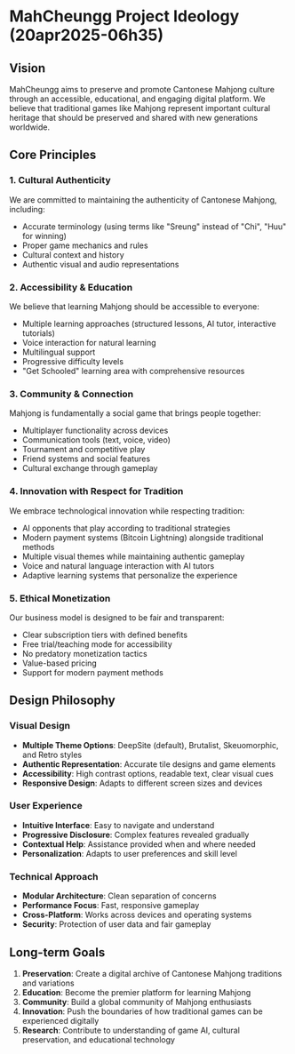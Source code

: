 # MahCheungg Project Ideology (20apr2025-06h35)

## Vision

MahCheungg aims to preserve and promote Cantonese Mahjong culture through an accessible, educational, and engaging digital platform. We believe that traditional games like Mahjong represent important cultural heritage that should be preserved and shared with new generations worldwide.

## Core Principles

### 1. Cultural Authenticity

We are committed to maintaining the authenticity of Cantonese Mahjong, including:
- Accurate terminology (using terms like "Sreung" instead of "Chi", "Huu" for winning)
- Proper game mechanics and rules
- Cultural context and history
- Authentic visual and audio representations

### 2. Accessibility & Education

We believe that learning Mahjong should be accessible to everyone:
- Multiple learning approaches (structured lessons, AI tutor, interactive tutorials)
- Voice interaction for natural learning
- Multilingual support
- Progressive difficulty levels
- "Get Schooled" learning area with comprehensive resources

### 3. Community & Connection

Mahjong is fundamentally a social game that brings people together:
- Multiplayer functionality across devices
- Communication tools (text, voice, video)
- Tournament and competitive play
- Friend systems and social features
- Cultural exchange through gameplay

### 4. Innovation with Respect for Tradition

We embrace technological innovation while respecting tradition:
- AI opponents that play according to traditional strategies
- Modern payment systems (Bitcoin Lightning) alongside traditional methods
- Multiple visual themes while maintaining authentic gameplay
- Voice and natural language interaction with AI tutors
- Adaptive learning systems that personalize the experience

### 5. Ethical Monetization

Our business model is designed to be fair and transparent:
- Clear subscription tiers with defined benefits
- Free trial/teaching mode for accessibility
- No predatory monetization tactics
- Value-based pricing
- Support for modern payment methods

## Design Philosophy

### Visual Design

- **Multiple Theme Options**: DeepSite (default), Brutalist, Skeuomorphic, and Retro styles
- **Authentic Representation**: Accurate tile designs and game elements
- **Accessibility**: High contrast options, readable text, clear visual cues
- **Responsive Design**: Adapts to different screen sizes and devices

### User Experience

- **Intuitive Interface**: Easy to navigate and understand
- **Progressive Disclosure**: Complex features revealed gradually
- **Contextual Help**: Assistance provided when and where needed
- **Personalization**: Adapts to user preferences and skill level

### Technical Approach

- **Modular Architecture**: Clean separation of concerns
- **Performance Focus**: Fast, responsive gameplay
- **Cross-Platform**: Works across devices and operating systems
- **Security**: Protection of user data and fair gameplay

## Long-term Goals

1. **Preservation**: Create a digital archive of Cantonese Mahjong traditions and variations
2. **Education**: Become the premier platform for learning Mahjong
3. **Community**: Build a global community of Mahjong enthusiasts
4. **Innovation**: Push the boundaries of how traditional games can be experienced digitally
5. **Research**: Contribute to understanding of game AI, cultural preservation, and educational technology
